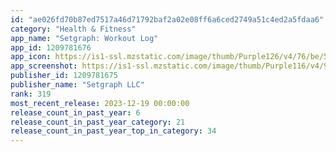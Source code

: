 ```yaml
---
id: "ae026fd70b87ed7517a46d71792baf2a02e08ff6a6ced2749a51c4ed2a5fdaa6"
category: "Health & Fitness"
app_name: "Setgraph: Workout Log"
app_id: 1209781676
app_icon: https://is1-ssl.mzstatic.com/image/thumb/Purple126/v4/76/be/55/76be558b-8f56-bdb5-6cba-e199056da8c8/V2_1c1c1e-0-0-1x_U007ephone-0-0-0-0-0-0-sRGB-85-220.png/1024x1024bb.png
app_screenshot: https://is1-ssl.mzstatic.com/image/thumb/Purple116/v4/92/2e/24/922e24b9-474c-ce0d-098a-100b5528c563/d64db194-3462-49db-ad78-a42ef09d3e24_1242x2688bb.png/1242x2688bb.png
publisher_id: 1209781675
publisher_name: "Setgraph LLC"
rank: 319
most_recent_release: 2023-12-19 00:00:00
release_count_in_past_year: 6
release_count_in_past_year_category: 21
release_count_in_past_year_top_in_category: 34
---
```

